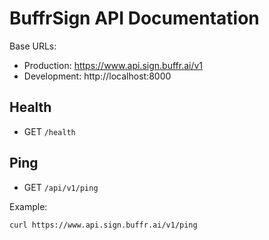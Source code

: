 # BuffrSign API Documentation

Base URLs:
- Production: https://www.api.sign.buffr.ai/v1
- Development: http://localhost:8000

## Health
- GET `/health`

## Ping
- GET `/api/v1/ping`

Example:
```bash
curl https://www.api.sign.buffr.ai/v1/ping
```
